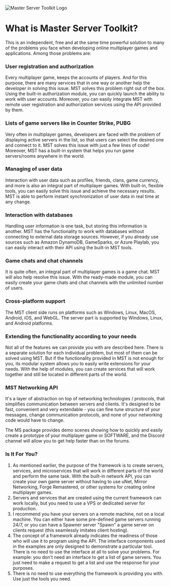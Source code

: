 ![Master Server Toolkit Logo](https://mst.aevien.ru/media/th4iz2gx/msf_logo.jpg)

# What is Master Server Toolkit?
This is an independent, free and at the same time powerful solution to many of the problems you face when developing online multiplayer games and applications. Among those problems are:

### User registration and authorization

Every multiplayer game, keeps the accounts of players. And for this purpose, there are many services that in one way or another help the developer in solving this issue. MST solves this problem right out of the box. Using the built-in authorization module, you can quickly launch the ability to work with user accounts. Moreover, you can easily integrate MST with remote user registration and authorization services using the API provided by them.

### Lists of game servers like in Counter Strike, PUBG

Very often in multiplayer games, developers are faced with the problem of displaying active servers in the list, so that users can select the desired one and connect to it. MST solves this issue with just a few lines of code! Moreover, MST has a built-in system that helps you run game servers/rooms anywhere in the world.

### Managing of user data

Interaction with user data such as profiles, friends, clans, game currency, and more is also an integral part of multiplayer games. With built-in, flexible tools, you can easily solve this issue and achieve the necessary results. MST is able to perform instant synchronization of user data in real time at any change.

### Interaction with databases

Handling user information is one task, but storing this information is another. MST has the functionality to work with databases without connecting to external data storage sources. However, if you already use sources such as Amazon DynamoDB, GameSparks, or Azure Playlab, you can easily interact with their API using the built-in MST tools.

### Game chats and chat channels

It is quite often, an integral part of multiplayer games is a game chat. MST will also help resolve this issue. With the ready-made module, you can easily create your game chats and chat channels with the unlimited number of users.

### Cross-platform support

The MST client side runs on platforms such as Windows, Linux, MacOS, Android, iOS, and WebGL. The server part is supported by Windows, Linux, and Android platforms.

### Extending the functionality according to your needs

Not all of the features we can provide you with are described here. There is a separate solution for each individual problem, but most of them can be solved using MST. But if the functionality provided in MST is not enough for you, its modular system allows you to easily write extensions for your needs. With the help of modules, you can create services that will work together and still be located in different parts of the world.

### MST Networking API

It's a layer of abstraction on top of networking technologies / protocols, that simplifies communication between servers and clients. It's designed to be fast, convenient and very extendable - you can fine tune structure of your messages, change communication protocols, and none of your networking code would have to change.

The MS package provides demo scenes showing how to quickly and easily create a prototype of your multiplayer game or SOFTWARE, and the Discord channel will allow you to get help faster than on the forums.

### Is It For You?
1. As mentioned earlier, the purpose of the framework is to create servers, services, and microservices that will work in different parts of the world and perform the same task. With the built-in network API, you can create your own game server without having to use uNet, Mirror Networking, Forge Remastered, or other systems for creating online multiplayer games.
1. Servers and services that are created using the current framework can work locally, but you need to use a VPS or dedicated server for production.
1. I recommend you have your servers on a remote machine, not on a local machine. You can either have some pre-defined game servers running 24/7, or you can have a Spawner server "Spawn" a game server on clients request (this seamlessly imitates client hosting).
1. The concept of a framework already indicates the readiness of those who will use it to program using the API. The interface components used in the examples are only designed to demonstrate a particular tool. There is no need to use the interface at all to solve your problems. For example: you don't need an interface to get a list of game servers. You just need to make a request to get a list and use the response for your purposes.
1. There is no need to use everything the framework is providing you with. Use just the tools you need.
